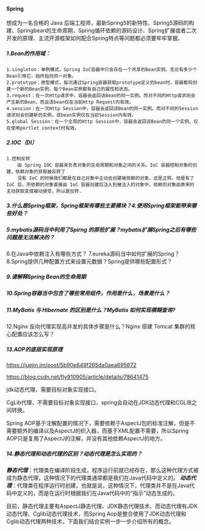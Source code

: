 #### Spring

想成为一名合格的 Java 后端工程师，最新Spring5的新特性、Spring5源码的构建、Springbean的生命周期、Spring循环依赖的源码设计、Spring扩展或者二次开发的原理、主流开源框架如何配合Spring特点等问题都必须要牢牢掌握。

##### 1.Bean的作用域：

    1.singleton：单例模式，Spring IoC容器中只会存在一个共享的Bean实例，无论有多少个Bean引用它，始终指向同一对象。
    2.prototype：原型模式，每次通过Spring容器获取prototype定义的bean时，容器都将创建一个新的Bean实例，每个Bean实例都有自己的属性和状态。
    3.request：在一次Http请求中，容器会返回该Bean的同一实例。而对不同的Http请求则会产生新的Bean，而且该bean仅在当前Http Request内有效。
    4.session：在一次Http Session中，容器会返回该Bean的同一实例。而对不同的Session请求则会创建新的实例，该bean实例仅在当前Session内有效。
    5.global Session：在一个全局的Http Session中，容器会返回该Bean的同一个实例，仅在使用portlet context时有效。

##### 2.IOC（DI）    

    1.控制反转
        由 Spring IOC 容器来负责对象的生命周期和对象之间的关系。IoC 容器控制对象的创建，依赖对象的获取被反转了
        没有 IoC 的时候我们都是在自己对象中主动去创建被依赖的对象，这是正转。但是有了 IoC 后，所依赖的对象直接由 IoC 容器创建后注入到被注入的对象中，依赖的对象由原来的主动获取变成被动接受，所以是反转.

##### 3.什么是Spring框架，Spring框架有哪些主要模块？4.使用Spring框架能带来哪些好处？

##### 5.mybatis源码当中利用了Spirng 的那些扩展？mybatis扩展Spring之后有哪些问题是无法解决的？
6.在Java中依赖注入有哪些方式？
7.eureka源码当中如何扩展的Spring？
8.Spring提供几种配置方式来设置元数据？Spring提供哪些配置形式？

##### 9.请解释Spring Bean的生命周期



##### 10.Spring容器当中包含了哪些常用组件，作用是什么，场景是什么？

##### 11.MyBatis 与 Hibernate 的区别是什么？MyBatis 如何实现模糊查询?
12.Nginx 反向代理实现高并发的具体步骤是什么？Nginx 搭建 Tomcat 集群的核心配置应该怎么写？

##### 13.AOP的底层实现原理

https://juejin.im/post/5b90e648f265da0aea695672

https://blog.csdn.net/fly910905/article/details/78641475

jdk动态代理，需要目标对象实现接口。

CgLib代理，不需要目标对象实现接口，spring会自动在JDK动态代理和CGLIB之间转换。

Spring AOP基于注解配置的情况下，需要依赖于AspectJ包的标准注解，但是不需要额外的编译以及AspectJ的织入器，而基于XML配置不需要，所以Spring AOP只是复用了AspectJ的注解，并没有其他依赖AspectJ的地方。

##### 14.静态代理和动态代理的区别？动态代理是怎么实现的？

***静态代理***：代理类在编译阶段生成，程序运行前就已经存在，那么这种代理方式被成为静态代理，这种情况下的代理类通常都是我们在Java代码中定义的。
***动态代理***：代理类在程序运行时创建，也就是说，这种情况下，代理类并不是在Java代码中定义的，而是在运行时根据我们在Java代码中的“指示”动态生成的。

目前，静态代理主要有AspectJ静态代理、JDK静态代理技术、而动态代理有JDK动态代理、Cglib动态代理技术，而Spring Aop是整合使用了JDK动态代理和Cglib动态代理两种技术，下面我们结合实例一步一步介绍所有的概念。

